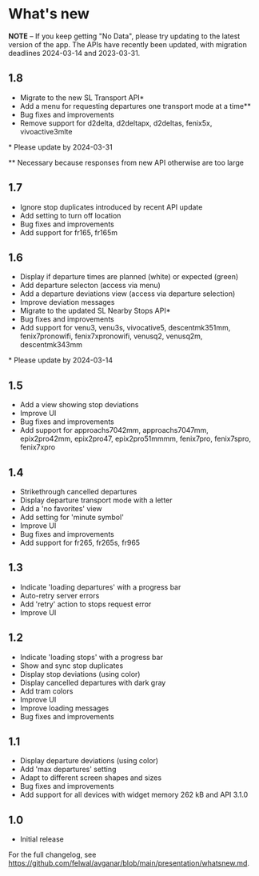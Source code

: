 # What's new

**NOTE** – If you keep getting "No Data", please try updating to the latest version of the app. The APIs have recently been updated, with migration deadlines 2024-03-14 and 2023-03-31.

## 1.8

- Migrate to the new SL Transport API*
- Add a menu for requesting departures one transport mode at a time**
- Bug fixes and improvements
- Remove support for d2delta, d2deltapx, d2deltas, fenix5x, vivoactive3mlte

\* Please update by 2024-03-31

** Necessary because responses from new API otherwise are too large

## 1.7

- Ignore stop duplicates introduced by recent API update
- Add setting to turn off location
- Bug fixes and improvements
- Add support for fr165, fr165m

## 1.6

- Display if departure times are planned (white) or expected (green)
- Add departure selecton (access via menu)
- Add a departure deviations view (access via departure selection)
- Improve deviation messages
- Migrate to the updated SL Nearby Stops API*
- Bug fixes and improvements
- Add support for venu3, venu3s, vivocative5, descentmk351mm, fenix7pronowifi, fenix7xpronowifi, venusq2, venusq2m, descentmk343mm

\* Please update by 2024-03-14

## 1.5

- Add a view showing stop deviations
- Improve UI
- Bug fixes and improvements
- Add support for approachs7042mm, approachs7047mm, epix2pro42mm, epix2pro47, epix2pro51mmmm, fenix7pro, fenix7spro, fenix7xpro

## 1.4

- Strikethrough cancelled departures
- Display departure transport mode with a letter
- Add a 'no favorites' view
- Add setting for 'minute symbol'
- Improve UI
- Bug fixes and improvements
- Add support for fr265, fr265s, fr965

## 1.3

- Indicate 'loading departures' with a progress bar
- Auto-retry server errors
- Add 'retry' action to stops request error
- Improve UI

## 1.2

- Indicate 'loading stops' with a progress bar
- Show and sync stop duplicates
- Display stop deviations (using color)
- Display cancelled departures with dark gray
- Add tram colors
- Improve UI
- Improve loading messages
- Bug fixes and improvements

## 1.1

- Display departure deviations (using color)
- Add 'max departures' setting
- Adapt to different screen shapes and sizes
- Bug fixes and improvements
- Add support for all devices with widget memory 262 kB and API 3.1.0

## 1.0

- Initial release

For the full changelog, see https://github.com/felwal/avganar/blob/main/presentation/whatsnew.md.

